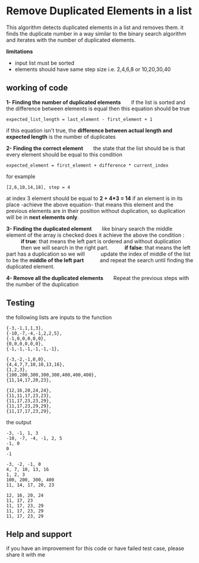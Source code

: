 # Remove Duplicated Elements in a list

 
This algorithm detects duplicated elements in a list and removes them. it finds the duplicate number in a way similar to the binary search algorithm and iterates with the number of duplicated elements.


**limitations**

 - input list must be sorted
 - elements should have same step size i.e. 2,4,6,8 or 10,20,30,40

## working of code
 **1- Finding the number of duplicated elements**
&nbsp;&nbsp;&nbsp;&nbsp;&nbsp; if the list is sorted and the difference between elements is equal then this equation should be true

    expected_list_length = last_element - first_element + 1

if this equation isn't true, the **difference between actual length and expected length** is the number of duplicates 

 **2- Finding the correct element**
 &nbsp;&nbsp;&nbsp;&nbsp;&nbsp; the state that the list should be is that every element should be equal to this condition 
 

    expected_element = first_element + difference * current_index
  
for example 

    [2,6,10,14,18], step = 4

 at index 3 element should be equal to **2 + 4*3 = 14**
 if an element is in its place -achieve the above equation- that means this element and the previous elements are in their position without duplication, so duplication will be in **next elements only**.
 
 **3- Finding the duplicated element**
 &nbsp;&nbsp;&nbsp;&nbsp;&nbsp; like binary search the middle element of the array is checked does it achieve the above the condition :
 &nbsp;&nbsp;&nbsp;&nbsp;&nbsp;&nbsp;&nbsp;&nbsp;&nbsp;&nbsp;**if true**: that means the left part is ordered and without duplication 
 &nbsp;&nbsp;&nbsp;&nbsp;&nbsp;&nbsp;&nbsp;&nbsp;&nbsp;&nbsp;then we will search in the right part.
 &nbsp;&nbsp;&nbsp;&nbsp;&nbsp;&nbsp;&nbsp;&nbsp;&nbsp;&nbsp;**if false**: that means the left part has a duplication so we will 
  &nbsp;&nbsp;&nbsp;&nbsp;&nbsp;&nbsp;&nbsp;&nbsp;&nbsp;&nbsp;update the index of middle of the list to be the **middle of the left part**
   &nbsp;&nbsp;&nbsp;&nbsp;&nbsp;&nbsp;&nbsp;&nbsp;&nbsp;&nbsp;and repeat the search until finding the duplicated element.

  **4- Remove all the duplicated elements**
 &nbsp;&nbsp;&nbsp;&nbsp;&nbsp; Repeat the previous steps with the number of the duplication 
 
## Testing
the following lists are inputs to the function

    {-3,-1,1,1,3},
	{-10,-7,-4,-1,2,2,5},
    {-1,0,0,0,0,0},
    {0,0,0,0,0,0},
	{-1,-1,-1,-1,-1,-1},
	
	{-3,-2,-1,0,0},
    {4,4,7,7,10,10,13,16},                              
    {1,2,3},
	{100,200,300,300,300,400,400,400},
    {11,14,17,20,23},
    
	{12,16,20,24,24},
    {11,11,17,23,23},
    {11,17,23,23,29},
    {11,17,23,29,29},
    {11,17,17,23,29},

the output

    -3, -1, 1, 3
	-10, -7, -4, -1, 2, 5
	-1, 0
	0
	-1
	
	-3, -2, -1, 0
	4, 7, 10, 13, 16
	1, 2, 3
	100, 200, 300, 400
	11, 14, 17, 20, 23
	
	12, 16, 20, 24
	11, 17, 23
	11, 17, 23, 29
	11, 17, 23, 29
	11, 17, 23, 29

## Help and support
if you have an improvement for this code or have failed test case, please share it with me


